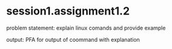 # session1.assignment1.2

problem statement: explain linux comands and provide example

output: PFA for output of coommand with explanation
